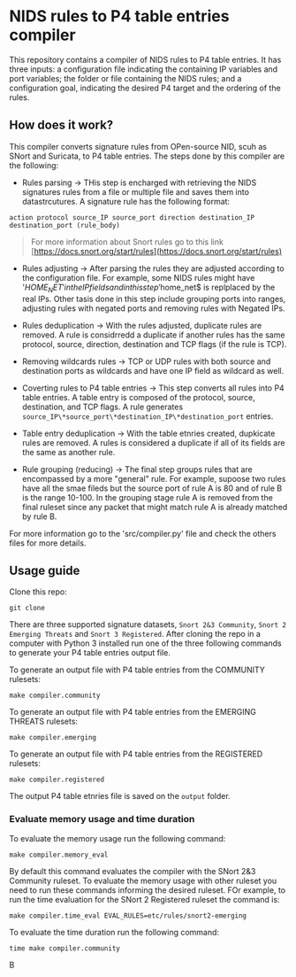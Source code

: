 # NIDS rules to P4 table entries compiler

This repository contains a compiler of NIDS rules to P4 table entries. It has three inputs: a configuration file indicating the containing IP variables and port variables; the folder or file containing the NIDS rules; and a configuration goal, indicating the desired P4 target and the ordering of the rules. 

## How does it work?

This compiler converts signature rules from OPen-source NID, scuh as SNort and Suricata, to P4 table entries. The steps done by this compiler are the following:

- Rules parsing -> THis step is encharged with retrieving the NIDS signatures rules from a file or multiple file and saves them into datastrcutures. A signature rule has the following format:

` action protocol source_IP source_port direction destination_IP destination_port (rule_body) `

> For more information about Snort rules go to this link [https://docs.snort.org/start/rules](https://docs.snort.org/start/rules)

- Rules adjusting -> After parsing the rules they are adjusted according to the configuration file. For example, some NIDS rules might have '$HOME_NET' in the IP fields and in this step '$home_net$ is replplaced by the real IPs. Other tasis done in this step include grouping ports into ranges, adjusting rules with negated ports and removing rules with Negated IPs.

- Rules deduplication -> With the rules adjusted, duplicate rules are removed. A rule is considrredd a duplicate if another rules has the same protocol, source, direction, destination and TCP flags (if the rule is TCP).

- Removing wildcards rules -> TCP or UDP rules with both source and destination ports as wildcards and have one IP field as wildcard as well.

- Coverting rules to P4 table entries -> This step converts all rules into P4 table entries. A table entry is composed of the protocol, source, destination, and TCP flags. A rule generates `source_IP\*source_port\*destination_IP\*destination_port` entries.

- Table entry deduplication -> With the table etnries created, dupkicate rules are removed. A rules is considered a duplicate if all of its fields are the same as another rule.

- Rule grouping (reducing) -> The final step groups rules that are encompassed by a more "general" rule. For example, supoose two rules have all the smae fileds but the source port of rule A is 80 and of rule B is the range 10-100. In the grouping stage rule A is removed from the final ruleset since any packet that might match rule A is already matched by rule B.

For more information go to the 'src/compiler.py' file and check the others files for more details.

## Usage guide

Clone this repo:

```
git clone
```

There are three supported signature datasets, `Snort 2&3 Community`, `Snort 2 Emerging Threats` and `Snort 3 Registered`. After cloning the repo in a computer with Python 3 installed run one of the three following commands to generate your P4 table entries output file.

To generate an output file with P4 table entries from the COMMUNITY rulesets:

```
make compiler.community
```
To generate an output file with P4 table entries from the EMERGING THREATS rulesets:

```
make compiler.emerging
```

To generate an output file with P4 table entries from the REGISTERED rulesets:

```
make compiler.registered
```

The output P4 table etnries file is saved on the `output` folder.

### Evaluate memory usage and time duration

To evaluate the memory usage run the following command:

```
make compiler.memory_eval
```

By default this command evaluates the compiler with the SNort 2&3 Community ruleset. To evaluate the memory usage with other ruleset you need to run these commands informing the desired ruleset. FOr example, to run the time evaluation for the SNort 2 Registered ruleset the command is:

```
make compiler.time_eval EVAL_RULES=etc/rules/snort2-emerging
```

To evaluate the time duration run the following command:

```
time make compiler.community
```

B